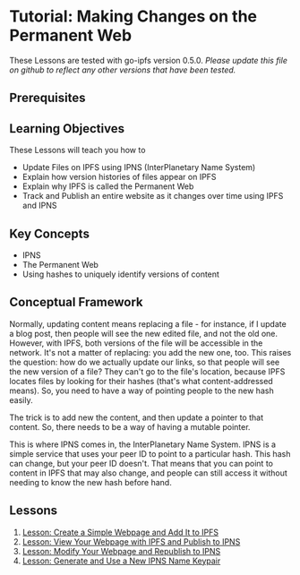 # Tutorial: Making Changes on the Permanent Web

These Lessons are tested with go-ipfs version 0.5.0. _Please update this file on github to reflect any other versions that have been tested._

## Prerequisites

## Learning Objectives
These Lessons will teach you how to
* Update Files on IPFS using IPNS (InterPlanetary Name System)
* Explain how version histories of files appear on IPFS
* Explain why IPFS is called the Permanent Web
* Track and Publish an entire website as it changes over time using IPFS and IPNS

## Key Concepts
* IPNS
* The Permanent Web
* Using hashes to uniquely identify versions of content

## Conceptual Framework

Normally, updating content means replacing a file - for instance, if I update a blog post, then people will see the new edited file, and not the old one.
However, with IPFS, both versions of the file will be accessible in the network. It's not a matter of replacing: you add the new one, too. This raises the question: how do we actually update our links, so that people will see the new version of a file? They can't go to the file's location, because IPFS locates files by looking for their hashes (that's what content-addressed means). So, you need to have a way of pointing people to the new hash easily.

The trick is to add new the content, and then update a pointer to that content. So, there needs to be a way of having a mutable pointer.

This is where IPNS comes in, the InterPlanetary Name System. IPNS is a simple service that uses your peer ID to point to a particular hash. This hash can change, but your peer ID doesn't. That means that you can point to content in IPFS that may also change, and people can still access it without needing to know the new hash before hand.

## Lessons

1. [Lesson: Create a Simple Webpage and Add It to IPFS](/publishing-changes/lessons/create-webpage.md)
2. [Lesson: View Your Webpage with IPFS and Publish to IPNS](/publishing-changes/lessons/view-and-publish.md)
3. [Lesson: Modify Your Webpage and Republish to IPNS](/publishing-changes/lessons/modify-republish.md)
4. [Lesson: Generate and Use a New IPNS Name Keypair](/publishing-changes/lessons/generate-keypair.md)

